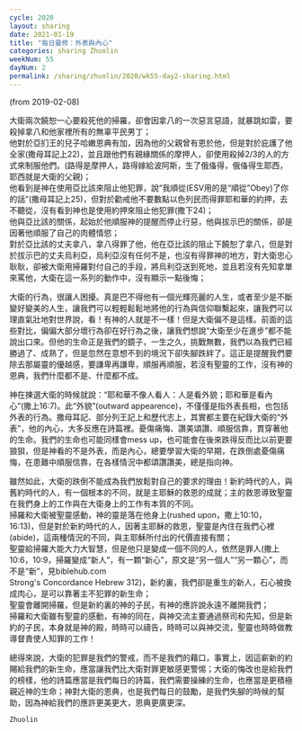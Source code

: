 ```yaml
---
cycle: 2020
layout: sharing
date: 2021-01-19
title: "每日靈修：外表與內心"
categories: sharing Zhuolin
weekNum: 55
dayNum: 2
permalink: /sharing/zhuolin/2020/wk55-day2-sharing.html
---
```

(from 2019-02-08)

大衛兩次饒恕一心要殺死他的掃羅，卻會因拿八的一次惡言惡語，就暴跳如雷，要殺掉拿八和他家裡所有的無辜平民男丁；    
他對於亞扪王的兒子哈嫩恩典有加，因為他的父親曾有恩於他，但是對於庇護了他全家(撒母耳記上22)，並且跟他們有親緣關係的摩押人，卻使用殺掉2/3的人的方式來制服他們。(路得是摩押人，路得嫁給波阿斯，生了俄俻得，俄俻得生耶西，耶西就是大衛的父親)；    
他看到是神在使用亞比該來阻止他犯罪，說“我順從(ESV用的是“順從”Obey)了你的話”(撒母耳記上25)，但對於勸戒他不要數點以色列民而得罪耶和華的約押，去不聽從，沒有看到神也是使用約押來阻止他犯罪(撒下24)；    
他與亞比該的關係，起始於他順服神的提醒而停止行惡，他與拔示巴的關係，卻是因著他順服了自己的肉體情慾；    
對於亞比該的丈夫拿八，拿八得罪了他，他在亞比該的阻止下饒恕了拿八，但是對於拔示巴的丈夫烏利亞，烏利亞沒有任何不是，也沒有得罪神的地方，對大衛忠心耿耿，卻被大衛用掃羅對付自己的手段，將烏利亞送到死地，並且若沒有先知拿單來罵他，大衛在這一系列的動作中，沒有顯示一點後悔；  

大衛的行為，很讓人困擾。真是巴不得他有一個光輝亮麗的人生，或者至少是不斷變好變美的人生，讓我們可以輕輕鬆鬆地將他的行為與信仰聯繫起來，讓我們可以理直氣壯地對世界說，看！有神的人就是不一樣！但是大衛偏不是這樣。前面的這些對比，偏偏大部分壞行為卻在好行為之後，讓我們想說“大衛至少在進步”都不能說出口來。但他的生命正是我們的鏡子，一生之久，挑戰無數，我們以為我們已經勝過了、成熟了，但是忽然在意想不到的境況下卻失腳跌絆了。這正是提醒我們要除去那屬靈的優越感，要謙卑再謙卑，順服再順服，若沒有聖靈的工作，沒有神的恩典，我們什麼都不是、什麼都不成。  

神在揀選大衛的時候就說：“耶和華不像人看人：人是看外貌；耶和華是看內心”(撒上16:7)。此“外貌”(outward appearence)，不僅僅是指外表長相，也包括外表的行為。撒母耳記、部分列王記上和歷代志上，其實都主要在紀錄大衛的“外表”，他的內心，大多反應在詩篇裡。憂傷痛悔、讚美頌讚、順服信靠，貫穿著他的生命。我們的生命也可能同樣會mess up，也可能會在後來跌得反而比以前更要狼狽，但是神看的不是外表，而是內心，總要學習大衛的早期，在跌倒處憂傷痛悔，在患難中順服信靠，在各樣情況中都頌讚讚美，總是指向神。  

雖然如此，大衛的跌倒不能成為我們放鬆對自己的要求的理由！新約時代的人，與舊約時代的人，有一個根本的不同，就是主耶穌的救恩的成就；主的救恩導致聖靈在我們身上的工作與在大衛身上的工作有本質的不同。    
掃羅和大衛被聖靈感動，神的靈是落在他身上(rushed upon，撒上10:10，16:13)，但是對於新約時代的人，因著主耶穌的救恩，聖靈是內住在我們心裡(abide)，這兩種情況的不同，與主耶穌所付出的代價直接有關；    
聖靈給掃羅大能大力大智慧，但是他只是變成一個不同的人，依然是罪人(撒上10:6，10:9，掃羅變成“新人”，有一顆“新心”，原文是“另一個人”“另一顆心”，而不是“新”，見biblehub.com    
Strong's Concordance Hebrew 312)，新約裏，我們卻是重生的新人，石心被換成肉心，是可以靠著主不犯罪的新生命；    
聖靈會離開掃羅，但是新約裏的神的子民，有神的應許說永遠不離開我們；    
掃羅和大衛雖有聖靈的感動，有神的同在，與神交流主要通過祭司和先知，但是新約的子民，本身就是神的殿，時時可以禱告，時時可以與神交流，聖靈也時時做教導督責使人知罪的工作！  

總得來說，大衛的犯罪是我們的警戒，而不是我們的藉口，事實上，因這嶄新的約賜給我們的新生命，應當讓我們比大衛對罪更敏感更警惕；大衛的悔改也是給我們的榜樣，他的詩篇應當是我們每日的詩篇，我們需要操練的生命，也應當是更積極親近神的生命；神對大衛的恩典，也是我們每日的鼓勵，是我們失腳的時候的幫助，因為神給我們的應許更美更大，恩典更廣更深。  

`Zhuolin`  
